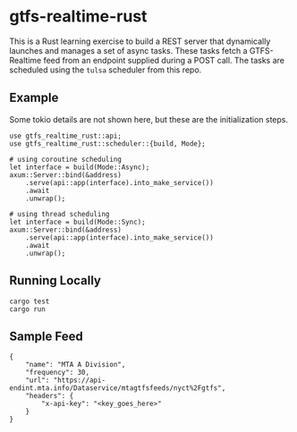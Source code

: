# gtfs-realtime-rust

This is a Rust learning exercise to build a REST server that dynamically launches and manages a set of async tasks. These tasks fetch a GTFS-Realtime feed from an endpoint supplied during a POST call. The tasks are scheduled using the `tulsa` scheduler from this repo.

## Example
Some tokio details are not shown here, but these are the initialization steps.
```
use gtfs_realtime_rust::api;
use gtfs_realtime_rust::scheduler::{build, Mode};

# using coroutine scheduling
let interface = build(Mode::Async);
axum::Server::bind(&address)
    .serve(api::app(interface).into_make_service())
    .await
    .unwrap();

# using thread scheduling
let interface = build(Mode::Sync);
axum::Server::bind(&address)
    .serve(api::app(interface).into_make_service())
    .await
    .unwrap();
```

## Running Locally
```
cargo test
cargo run
```

## Sample Feed
```
{
    "name": "MTA A Division",
    "frequency": 30,
    "url": "https://api-endint.mta.info/Dataservice/mtagtfsfeeds/nyct%2Fgtfs",
    "headers": {
        "x-api-key": "<key_goes_here>"
    }
}
```
